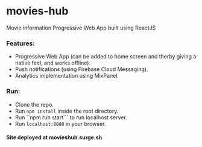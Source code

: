 # movies-hub
Movie information Progressive Web App built using ReactJS

### Features: 

* Progressive Web App (can be added to home screen and therby giving a native feel, and works offline).
* Push notifications (using Firebase Cloud Messaging).
* Analytics implementation using MixPanel.

### Run: 
* Clone the repo.
* Run ```npm install``` inside the root directory.
* Run ``npm run start``` to run localhost server.
* Run ```localhost:8080``` in your browser.

#### Site deployed at movieshub.surge.sh
